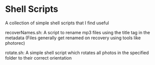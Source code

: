 Shell Scripts
==========

A collection of simple shell scripts that I find useful

recoverNames.sh: A script to rename mp3 files using the title tag in the metadata (Files generally get renamed on recovery using tools like photorec)

rotate.sh: A simple shell script which rotates all photos in the specified folder to their correct orientation
